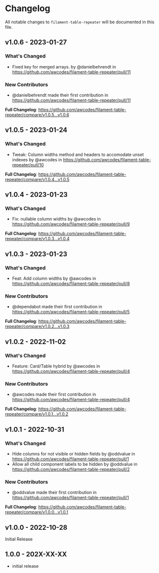 # Changelog

All notable changes to `filament-table-repeater` will be documented in this file.

## v1.0.6 - 2023-01-27

### What's Changed

- Fixed key for merged arrays. by @danielbehrendt in https://github.com/awcodes/filament-table-repeater/pull/11

### New Contributors

- @danielbehrendt made their first contribution in https://github.com/awcodes/filament-table-repeater/pull/11

**Full Changelog**: https://github.com/awcodes/filament-table-repeater/compare/v1.0.5...v1.0.6

## v1.0.5 - 2023-01-24

### What's Changed

- Tweak: Column widths method and headers to accomodate unset indexes by @awcodes in https://github.com/awcodes/filament-table-repeater/pull/10

**Full Changelog**: https://github.com/awcodes/filament-table-repeater/compare/v1.0.4...v1.0.5

## v1.0.4 - 2023-01-23

### What's Changed

- Fix: nullable column widths by @awcodes in https://github.com/awcodes/filament-table-repeater/pull/9

**Full Changelog**: https://github.com/awcodes/filament-table-repeater/compare/v1.0.3...v1.0.4

## v1.0.3 - 2023-01-23

### What's Changed

- Feat: Add column widths by @awcodes in https://github.com/awcodes/filament-table-repeater/pull/8

### New Contributors

- @dependabot made their first contribution in https://github.com/awcodes/filament-table-repeater/pull/5

**Full Changelog**: https://github.com/awcodes/filament-table-repeater/compare/v1.0.2...v1.0.3

## v1.0.2 - 2022-11-02

### What's Changed

- Feature: Card/Table hybrid by @awcodes in https://github.com/awcodes/filament-table-repeater/pull/4

### New Contributors

- @awcodes made their first contribution in https://github.com/awcodes/filament-table-repeater/pull/4

**Full Changelog**: https://github.com/awcodes/filament-table-repeater/compare/v1.0.1...v1.0.2

## v1.0.1 - 2022-10-31

### What's Changed

- Hide columns for not visible or hidden fields by @oddvalue in https://github.com/awcodes/filament-table-repeater/pull/1
- Allow all child component labels to be hidden by @oddvalue in https://github.com/awcodes/filament-table-repeater/pull/2

### New Contributors

- @oddvalue made their first contribution in https://github.com/awcodes/filament-table-repeater/pull/1

**Full Changelog**: https://github.com/awcodes/filament-table-repeater/compare/v1.0.0...v1.0.1

## v1.0.0 - 2022-10-28

Initial Release

## 1.0.0 - 202X-XX-XX

- initial release
